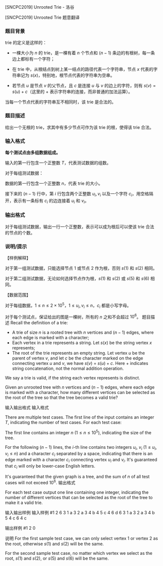 



[SNCPC2019] Unrooted Trie - 洛谷














[SNCPC2019] Unrooted Trie
题意翻译
### 题目背景

trie 的定义是这样的：

- 一棵大小为 $n$ 的 trie，是一棵有着 $n$ 个节点和 $(n-1)$ 条边的有根树，每一条边上都标有一个字符；

- 在 trie 中，从根结点到树上某一结点的路径代表一个字符串，节点 $x$ 代表的字符串记为 $s(x)$，特别地，根节点代表的字符串为空串。

- 若节点 $u$ 是节点 $v$ 的父节点，且 $c$ 是连接 $u$ 与 $v$ 的边上的字符，则有 $s(v) = s(u) + c$（这里的 $+$ 表示字符串的连接，而非普通的加法运算）。

当每一个节点代表的字符串互不相同时，该 trie 是合法的。

### 题目描述

给出一个无根的 trie，求其中有多少节点可作为该 trie 的根，使得该 trie 合法。

### 输入格式

**每个测试点由多组数据组成。**

输入的第一行包含一个正整数 $T$，代表测试数据的组数。

对于每组测试数据：

数据的第一行包含一个正整数 $n$，代表 trie 的大小。

接下来的 $(n-1)$ 行中，第 $i$ 行包含两个正整数 $u_i,v_i$ 以及一个字符 $c_i$，用空格隔开，表示有一条标有 $c_i$ 的边连接着 $u_i$ 和 $v_i$。

### 输出格式

对于每组测试数据，输出一行一个正整数，表示可以成为根后可以使该 trie 合法的节点的个数。

### 说明/提示

【样例解释】

对于第一组测试数据，只能选择节点 $1$ 或节点 $2$ 作为根，否则 $s(1)$ 和 $s(2)$ 相同。

对于第二组测试数据，无论如何选择节点作为根，$s(1)$ 和 $s(2)$ 或 $s(5)$ 和 $s(6)$ 相同。

【数据范围】

对于每组数据，$1 \le n \le 2 \times 10^5$，$1 \le u_i,v_i \le n$，$c_i$ 都是小写字母。

对于每个测试点，保证给出的图是一棵树，所有的 $n$ 之和不会超过 $10^6$。
题目描述
Recall the definition of a trie:

- A trie of size $n$ is a rooted tree with $n$ vertices and $(n-1)$ edges, where each edge is marked with a character;
- Each vertex in a trie represents a string. Let $s(x)$ be the string vertex $x$ represents;
- The root of the trie represents an empty string. Let vertex $u$ be the parent of vertex $v$, and let $c$ be the character marked on the edge connecting vertex $u$ and $v$, we have $s(v)$ = $s(u) + c$. Here $+$ indicates string concatenation, not the normal addition operation.

We say a trie is valid, if the string each vertex represents is distinct.

Given an unrooted tree with $n$ vertices and $(n-1)$ edges, where each edge is marked with a character, how many different vertices can be selected as the root of the tree so that the tree becomes a valid trie?

输入输出格式
输入格式

There are multiple test cases. The first line of the input contains an integer $T$, indicating the number of test cases. For each test case:

The first line contains an integer $n$ ($1 \le n \le 10^5$), indicating the size of the tree.

For the following $(n-1)$ lines, the $i$-th line contains two integers $u_i$, $v_i$ ($1 \le u_i, v_i \le n$) and a character $c_i$ separated by a space, indicating that there is an edge marked with a character $c_i$ connecting vertex $u_i$ and $v_i$. It's guaranteed that $c_i$ will only be lower-case English letters.

It's guaranteed that the given graph is a tree, and the sum of $n$ of all test cases will not exceed $10^6$.
输出格式

For each test case output one line containing one integer, indicating the number of different vertices that can be selected as the root of the tree to make it a valid trie.

输入输出样例
输入样例 #1
2
6
3 1 a
3 2 a
3 4 b
4 5 c
4 6 d
6
3 1 a
3 2 a
3 4 b
5 4 c
6 4 c

输出样例 #1
2
0

说明
For the first sample test case, we can only select vertex 1 or vertex 2 as the root, otherwise $s(1)$ and $s(2)$ will be the same.

For the second sample test case, no matter which vertex we select as the root, $s(1)$ and $s(2)$, or $s(5)$ and $s(6)$ will be the same.







